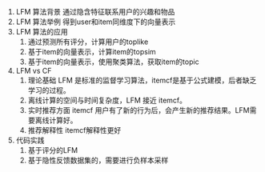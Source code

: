 

1. LFM 算法背景 通过隐含特征联系用户的兴趣和物品
2. LFM 算法举例 得到user和item同维度下的向量表示
3. LFM 算法的应用
   1. 通过预测所有评分，计算用户的toplike
   2. 基于item的向量表示，计算item的topsim
   3. 基于item的向量表示，使用聚类算法，获取item的topic 
4. LFM vs CF
   1. 理论基础 LFM 是标准的监督学习算法，itemcf是基于公式建模，后者缺乏学习的过程。
   2. 离线计算的空间与时间复杂度，LFM 接近 itemcf。
   3. 实时推荐方面 itemcf 用户有了新的行为后，会产生新的推荐结果。LFM需要离线计算好。
   4. 推荐解释性 itemcf解释性更好
5. 代码实践
    1. 基于评分的LFM
    2. 基于隐性反馈数据集的，需要进行负样本采样
